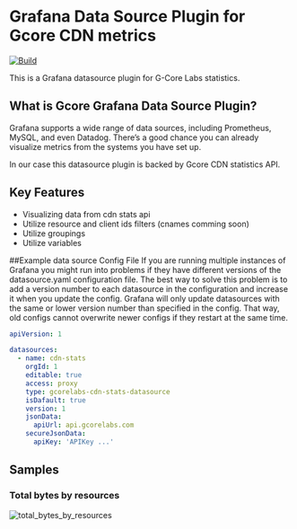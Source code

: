 # Grafana Data Source Plugin for Gcore CDN metrics

[![Build](https://github.com/G-Core/cdn-stats-datasource-plugin/actions/workflows/ci.yml/badge.svg)](https://github.com/G-Core/cdn-stats-datasource-plugin/actions/workflows/ci.yml)

This is a Grafana datasource plugin for G-Core Labs statistics.

## What is Gcore Grafana Data Source Plugin?

Grafana supports a wide range of data sources, including Prometheus, MySQL, and even Datadog. There’s a good chance you can already visualize metrics from the systems you have set up.

In our case this datasource plugin is backed by Gcore CDN statistics API.

## Key Features

- Visualizing data from cdn stats api
- Utilize resource and client ids filters (cnames comming soon)
- Utilize groupings
- Utilize variables

##Example data source Config File
If you are running multiple instances of Grafana you might run into problems if they have different versions of the datasource.yaml configuration file.
The best way to solve this problem is to add a version number to each datasource in the configuration and increase it when you update the config.
Grafana will only update datasources with the same or lower version number than specified in the config. That way, old configs cannot overwrite newer configs if they restart at the same time.

```yaml
apiVersion: 1

datasources:
  - name: cdn-stats
    orgId: 1
    editable: true
    access: proxy
    type: gcorelabs-cdn-stats-datasource
    isDafault: true
    version: 1
    jsonData:
      apiUrl: api.gcorelabs.com
    secureJsonData:
      apiKey: 'APIKey ...'
```

## Samples

### Total bytes by resources

![total_bytes_by_resources](https://github.com/G-Core/cdn-stats-datasource-plugin/blob/master/screenshots/total_bytes_by_resources.png?raw=true)

